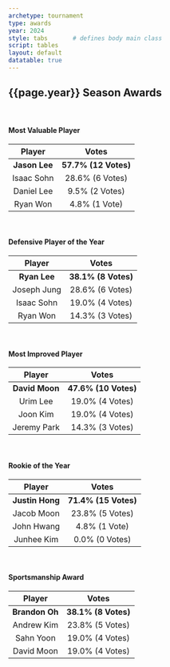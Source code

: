 ```yaml
---
archetype: tournament
type: awards
year: 2024
style: tabs       # defines body main class
script: tables
layout: default
datatable: true
---
```

<h2> {{page.year}} Season Awards </h2>
<br>
<h4> Most Valuable Player </h4>
<table class="display2">
  <colgroup>
      <col class="twenty"/>
      <col class="twenty"/>
  </colgroup>
  <thead style="text-align: center;">
    <tr>
        <th>Player</th>
        <th>Votes</th>
    </tr>
  </thead>
  <tbody style="text-align: center;">
  	<tr>
  		<td><b>Jason Lee</b></td>
  		<td><b>57.7% (12 Votes)</b></td>
  	</tr>
  	<tr>
  		<td>Isaac Sohn</td>
  		<td>28.6% (6 Votes)</td>
  	</tr>
  	<tr>
  		<td>Daniel Lee</td>
  		<td>9.5% (2 Votes)</td>
  	</tr>
  	<tr>
  		<td>Ryan Won</td>
  		<td>4.8% (1 Vote)</td>
  	</tr>
  </tbody>
</table>
<br>

<h4> Defensive Player of the Year </h4>
<table class="display2">
  <colgroup>
      <col class="twenty"/>
      <col class="twenty"/>
  </colgroup>
  <thead style="text-align: center;">
    <tr>
        <th>Player</th>
        <th>Votes</th>
    </tr>
  </thead>
  <tbody style="text-align: center;">
  	<tr>
  		<td><b>Ryan Lee</b></td>
  		<td><b>38.1% (8 Votes)</b></td>
  	</tr>
  	<tr>
  		<td>Joseph Jung</td>
  		<td>28.6% (6 Votes)</td>
  	</tr>
  	<tr>
  		<td>Isaac Sohn</td>
  		<td>19.0% (4 Votes)</td>
  	</tr>
  	<tr>
  		<td>Ryan Won</td>
  		<td>14.3% (3 Votes)</td>
  	</tr>
  </tbody>
</table>

<br>
<h4> Most Improved Player </h4>
<table class="display2">
  <colgroup>
      <col class="twenty"/>
      <col class="twenty"/>
  </colgroup>
  <thead style="text-align: center;">
    <tr>
        <th>Player</th>
        <th>Votes</th>
    </tr>
  </thead>
  <tbody style="text-align: center;">
  	<tr>
  		<td><b>David Moon</b></td>
  		<td><b>47.6% (10 Votes)</b></td>
  	</tr>
  	<tr>
  		<td>Urim Lee</td>
  		<td>19.0% (4 Votes)</td>
  	</tr>
  	<tr>
  		<td>Joon Kim</td>
  		<td>19.0% (4 Votes)</td>
  	</tr>
  	<tr>
  		<td>Jeremy Park</td>
  		<td>14.3% (3 Votes)</td>
  	</tr>
  </tbody>
</table>

<br>
<h4> Rookie of the Year </h4>
<table class="display2">
  <colgroup>
      <col class="twenty"/>
      <col class="twenty"/>
  </colgroup>
  <thead style="text-align: center;">
    <tr>
        <th>Player</th>
        <th>Votes</th>
    </tr>
  </thead>
  <tbody style="text-align: center;">
  	<tr>
  		<td><b>Justin Hong</b></td>
  		<td><b>71.4% (15 Votes)</b></td>
  	</tr>
  	<tr>
  		<td>Jacob Moon</td>
  		<td>23.8% (5 Votes)</td>
  	</tr>
  	<tr>
  		<td>John Hwang</td>
  		<td>4.8% (1 Vote)</td>
  	</tr>
  	<tr>
  		<td>Junhee Kim</td>
  		<td>0.0% (0 Votes)</td>
  	</tr>
  </tbody>
</table>


<br>
<h4> Sportsmanship Award </h4>
<table class="display2">
  <colgroup>
      <col class="twenty"/>
      <col class="twenty"/>
  </colgroup>
  <thead style="text-align: center;">
    <tr>
        <th>Player</th>
        <th>Votes</th>
    </tr>
  </thead>
  <tbody style="text-align: center;">
  	<tr>
  		<td><b>Brandon Oh</b></td>
  		<td><b>38.1% (8 Votes)</b></td>
  	</tr>
  	<tr>
  		<td>Andrew Kim</td>
  		<td>23.8% (5 Votes)</td>
  	</tr>
  	<tr>
  		<td>Sahn Yoon</td>
  		<td>19.0% (4 Votes)</td>
  	</tr>
  	<tr>
  		<td>David Moon</td>
  		<td>19.0% (4 Votes)</td>
  	</tr>
  </tbody>
</table>
